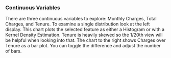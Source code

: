 ### Continuous Variables

There are three continuous variables to explore: Monthly Charges, Total Charges, and Tenure. To examine a single distribution look at the left display. This chart plots the selected feature as either a Histogram or with a Kernel Density Estimation. Tenure is heavily skewed so the 1/20th view will be helpful when looking into that. The chart to the right shows Charges over Tenure as a bar plot. You can toggle the difference and adjust the number of bars.
